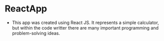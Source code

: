 # ReactApp
 - This app was created using React JS. It represents a simple calculator, but within the code writter there are many important programming and problem-solving ideas.
